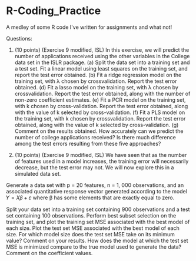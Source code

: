 # R-Coding_Practice
A medley of some R code I've written for assignments and what not!

Questions:

1. (10 points) (Exercise 9 modified, ISL) In this exercise, we will predict the number of applications received using the other variables in the College data set in the ISLR package. 
(a) Split the data set into a training set and a test set. Fit a linear model using least squares on the training set, and report the test error obtained. 
(b) Fit a ridge regression model on the training set, with λ chosen by crossvalidation. Report the test error obtained. 
(d) Fit a lasso model on the training set, with λ chosen by crossvalidation. Report the test error obtained, along with the number of non-zero coefficient estimates. 
(e) Fit a PCR model on the training set, with k chosen by cross-validation. Report the test error obtained, along with the value of k selected by cross-validation. 
(f) Fit a PLS model on the training set, with k chosen by crossvalidation. Report the test error obtained, along with the value of k selected by cross-validation. 
(g) Comment on the results obtained. How accurately can we predict the number of college applications received? Is there much difference among the test errors resulting from these five approaches?


3. (10 points) (Exercise 9 modified, ISL) We have seen that as the number of features used in a model increases, the training error will necessarily decrease, but the test error may not. We will now explore this in a simulated data set. 

Generate a data set with p = 20 features, n = 1, 000 observations, and an associated quantitative response vector generated according to the model 𝑌 = 𝑋𝛽 + 𝜀 where β has some elements that are exactly equal to zero. 

Split your data set into a training set containing 900 observations and a test set containing 100 observations. Perform best subset selection on the training set, and plot the training set MSE associated with the best model of each size. Plot the test set MSE associated with the best model of each size. For which model size does the test set MSE take on its minimum value? Comment on your results. How does the model at which the test set MSE is minimized compare to the true model used to generate the data? Comment on the coefficient values.
